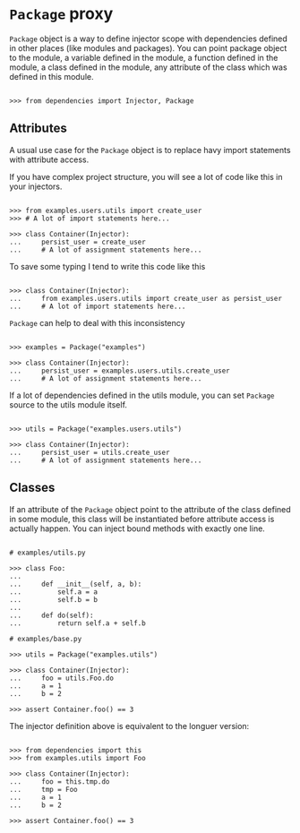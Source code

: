 # `Package` proxy

`Package` object is a way to define injector scope with dependencies
defined in other places (like modules and packages). You can point
package object to the module, a variable defined in the module, a
function defined in the module, a class defined in the module, any
attribute of the class which was defined in this module.

```pycon

>>> from dependencies import Injector, Package

```

## Attributes

A usual use case for the `Package` object is to replace havy import
statements with attribute access.

If you have complex project structure, you will see a lot of code like
this in your injectors.

```pycon

>>> from examples.users.utils import create_user
>>> # A lot of import statements here...

>>> class Container(Injector):
...     persist_user = create_user
...     # A lot of assignment statements here...

```

To save some typing I tend to write this code like this

```pycon

>>> class Container(Injector):
...     from examples.users.utils import create_user as persist_user
...     # A lot of import statements here...

```

`Package` can help to deal with this inconsistency

```pycon

>>> examples = Package("examples")

>>> class Container(Injector):
...     persist_user = examples.users.utils.create_user
...     # A lot of assignment statements here...

```

If a lot of dependencies defined in the utils module, you can set
`Package` source to the utils module itself.

```pycon

>>> utils = Package("examples.users.utils")

>>> class Container(Injector):
...     persist_user = utils.create_user
...     # A lot of assignment statements here...

```

## Classes

If an attribute of the `Package` object point to the attribute of the
class defined in some module, this class will be instantiated before
attribute access is actually happen. You can inject bound methods with
exactly one line.

```pycon

# examples/utils.py

>>> class Foo:
...
...     def __init__(self, a, b):
...         self.a = a
...         self.b = b
...
...     def do(self):
...         return self.a + self.b

# examples/base.py

>>> utils = Package("examples.utils")

>>> class Container(Injector):
...     foo = utils.Foo.do
...     a = 1
...     b = 2

>>> assert Container.foo() == 3

```

The injector definition above is equivalent to the longuer version:

```pycon

>>> from dependencies import this
>>> from examples.utils import Foo

>>> class Container(Injector):
...     foo = this.tmp.do
...     tmp = Foo
...     a = 1
...     b = 2

>>> assert Container.foo() == 3

```
